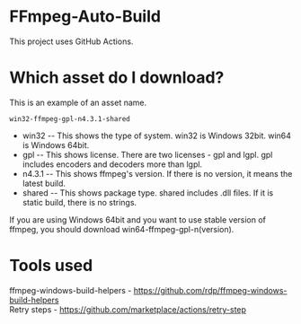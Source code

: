 # FFmpeg-Auto-Build
This project uses GitHub Actions.  

# Which asset do I download?
This is an example of an asset name.  

```
win32-ffmpeg-gpl-n4.3.1-shared
```
 - win32 -- This shows the type of system. win32 is Windows 32bit. win64 is Windows 64bit.
 - gpl -- This shows license. There are two licenses - gpl and lgpl. gpl includes encoders and decoders more than lgpl.
 - n4.3.1 -- This shows ffmpeg's version. If there is no version, it means the latest build.
 - shared -- This shows package type. shared includes .dll files. If it is static build, there is no strings.

If you are using Windows 64bit and you want to use stable version of ffmpeg, you should download win64-ffmpeg-gpl-n(version).

# Tools used
ffmpeg-windows-build-helpers - https://github.com/rdp/ffmpeg-windows-build-helpers  
Retry steps - https://github.com/marketplace/actions/retry-step
